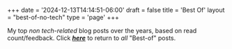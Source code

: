 +++
date = '2024-12-13T14:14:51-06:00'
draft = false
title = 'Best Of'
layout = "best-of-no-tech"
type = 'page'
+++

My top *non tech-related* blog posts over the years, based on read count/feedback. Click [***here***](https://julianwest.me/Blog/best-of/) to return to *all* "Best-of" posts.